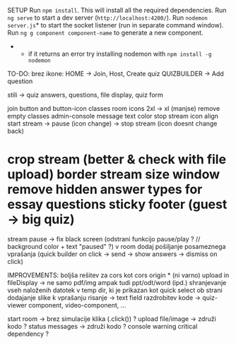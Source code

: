 SETUP
Run `npm install`. This will install all the required dependencies.
Run `ng serve` to start a dev server (`http://localhost:4200/`).
Run `nodemon server.js`* to start the socket listener (run in separate command window).
Run `ng g component component-name` to generate a new component.

* - if it returns an error try installing nodemon with `npm install -g nodemon`


TO-DO:
brez ikone:
HOME -> Join, Host, Create quiz
QUIZBUILDER -> Add question

stili -> quiz answers, questions, file display, quiz form

join button and button-icon classes
room icons 2xl -> xl (manjse)
remove empty classes
admin-console message text color
stop stream icon align
start stream -> pause (icon change) -> stop stream (icon doesnt change back)

crop stream (better & check with file upload)
border stream size window
remove hidden answer types for essay questions
sticky footer (guest -> big quiz)
=============================
stream pause -> fix black screen (odstrani funkcijo pause/play ? // background color + text "paused" ?)
v room dodaj pošiljanje posameznega vprašanja (quick builder on click -> send -> show answers -> dismiss on click)

IMPROVEMENTS:
boljša rešitev za cors kot cors origin * (ni varno)
upload in fileDisplay -> ne samo pdf/img ampak tudi ppt/odt/word (ipd.)
shranjevanje vseh naloženih datotek v temp dir, ki je prikazan kot quick select ob strani
dodajanje slike k vprašanju
risanje -> text field
razdrobitev kode -> quiz-viewer component, video-component, ...

start room -> brez simulacije klika (.click()) ?
upload file/image -> združi kodo ?
status messages -> združi kodo ?
console warning critical dependency ?
